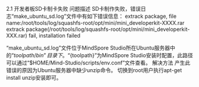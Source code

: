 2.1 开发者板SD卡制卡失败
问题描述
SD卡制作失败，错误日志“make_ubuntu_sd.log”文件中有如下错误信息：
extrack package, file name:/root/tools/log/squashfs-root/opt/mini/mini_developerkit-XXXX.rar
extrack package(/root/tools/log/squashfs-root/opt/mini/mini_developerkit-XXX.rar) fail, installation failed

“make_ubuntu_sd.log”文件位于MindSpore Studio所在Ubuntu服务器中的“${toolpath}/bin”目录下。
“${toolpath}”为MindSpore Studio安装时配置，此路径可以通过“$HOME/Mind-Studio/scripts/env.conf”文件查看。
解决方法
产生此错误的原因为Ubuntu服务器中缺少unzip命令。
切换到root用户执行apt-get install unzip安装即可。
